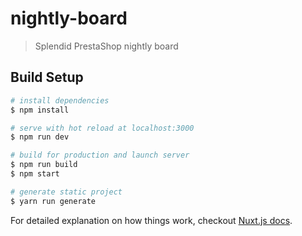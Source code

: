 # nightly-board

> Splendid PrestaShop nightly board

## Build Setup

``` bash
# install dependencies
$ npm install

# serve with hot reload at localhost:3000
$ npm run dev

# build for production and launch server
$ npm run build
$ npm start

# generate static project
$ yarn run generate
```

For detailed explanation on how things work, checkout [Nuxt.js docs](https://nuxtjs.org).
